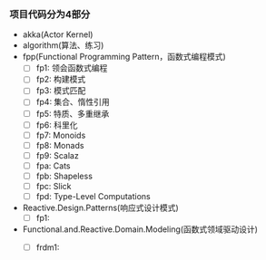 ### 项目代码分为4部分

- akka(Actor Kernel)
- algorithm(算法、练习)
- fpp(Functional Programming Pattern，函数式编程模式)
    - [ ] fp1: 领会函数式编程
    - [ ] fp2: 构建模式
    - [ ] fp3: 模式匹配
    - [ ] fp4: 集合、惰性引用
    - [ ] fp5: 特质、多重继承
    - [ ] fp6: 科里化
    - [ ] fp7: Monoids
    - [ ] fp8: Monads
    - [ ] fp9: Scalaz
    - [ ] fpa: Cats
    - [ ] fpb: Shapeless
    - [ ] fpc: Slick
    - [ ] fpd: Type-Level Computations
- Reactive.Design.Patterns(响应式设计模式)
    - [ ] fp1:
- Functional.and.Reactive.Domain.Modeling(函数式领域驱动设计)
    - [ ] frdm1:






